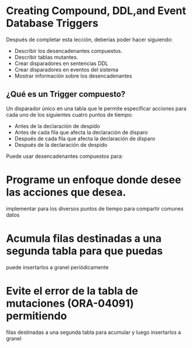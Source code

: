 # Creating Compound, DDL,and Event Database Triggers
Después de completar esta lección, deberías poder hacer
siguiendo:
- Describir los desencadenantes compuestos.
- Describir tablas mutantes.
- Crear disparadores en sentencias DDL
- Crear disparadores en eventos del sistema
- Mostrar información sobre los desencadenantes

## ¿Qué es un Trigger compuesto?
Un disparador único en una tabla que le permite especificar acciones para cada uno de los siguientes cuatro puntos de tiempo:
- Antes de la declaración de despido
- Antes de cada fila que afecta la declaración de disparo
- Después de cada fila que afecta la declaración de disparo
- Después de la declaración de despido


Puede usar desencadenantes compuestos para:
# Programe un enfoque donde desee las acciones que desea.
implementar para los diversos puntos de tiempo para compartir comunes
datos
# Acumula filas destinadas a una segunda tabla para que puedas
puede insertarlos a granel periódicamente
# Evite el error de la tabla de mutaciones (ORA-04091) permitiendo
filas destinadas a una segunda tabla para acumular y luego
insertarlos a granel
